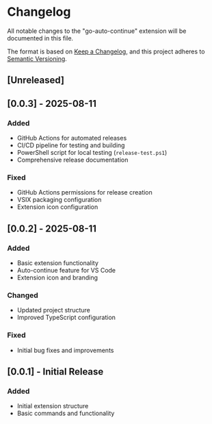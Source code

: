 # Changelog

All notable changes to the "go-auto-continue" extension will be documented in this file.

The format is based on [Keep a Changelog](https://keepachangelog.com/en/1.0.0/),
and this project adheres to [Semantic Versioning](https://semver.org/spec/v2.0.0.html).

## [Unreleased]

## [0.0.3] - 2025-08-11

### Added
- GitHub Actions for automated releases
- CI/CD pipeline for testing and building
- PowerShell script for local testing (`release-test.ps1`)
- Comprehensive release documentation

### Fixed
- GitHub Actions permissions for release creation
- VSIX packaging configuration
- Extension icon configuration

## [0.0.2] - 2025-08-11

### Added
- Basic extension functionality
- Auto-continue feature for VS Code
- Extension icon and branding

### Changed
- Updated project structure
- Improved TypeScript configuration

### Fixed
- Initial bug fixes and improvements

## [0.0.1] - Initial Release

### Added
- Initial extension structure
- Basic commands and functionality
